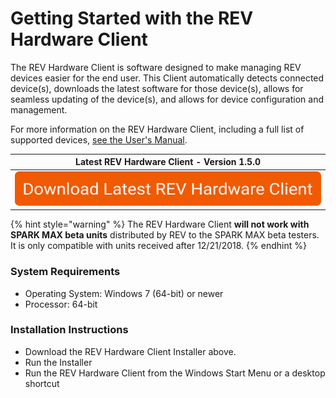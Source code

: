 # Getting Started with the REV Hardware Client

The REV Hardware Client is software designed to make managing REV devices easier for the end user. This Client automatically detects connected device(s), downloads the latest software for those device(s), allows for seamless updating of the device(s), and allows for device configuration and management.&#x20;

For more information on the REV Hardware Client, including a full list of supported devices, [see the User's Manual](https://docs.revrobotics.com/rev-hardware-client/).

|                                                                                           Latest REV Hardware Client - Version 1.5.0                                                                                           |
| :----------------------------------------------------------------------------------------------------------------------------------------------------------------------------------------------------------------------------: |
| [<img src="../../.gitbook/assets/Download Latest SPARK MAX Client (1).svg" alt="" data-size="original">](https://github.com/REVrobotics/REV-Software-Binaries/releases/download/rhc-1.5.0/REV-Hardware-Client-Setup-1.5.0.exe) |

{% hint style="warning" %}
The REV Hardware Client **will not work with SPARK MAX beta units** distributed by REV to the SPARK MAX beta testers. It is only compatible with units received after 12/21/2018.
{% endhint %}

### System Requirements

* Operating System: Windows 7 (64-bit) or newer
* Processor: 64-bit

### Installation Instructions

* Download the REV Hardware Client Installer above.
* Run the Installer
* Run the REV Hardware Client from the Windows Start Menu or a desktop shortcut
